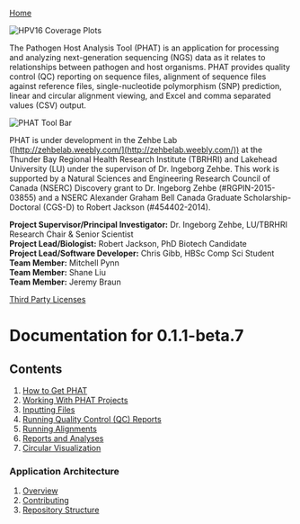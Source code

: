 [Home](https://chgibb.github.io/PHATDocs/)

![HPV16 Coverage Plots](https://chgibb.github.io//PHATDocs/docs/releases/0.1.0-beta.1/covHPV16white.png)

The Pathogen Host Analysis Tool (PHAT) is an application for processing and analyzing next-generation sequencing (NGS) data as it relates to relationships between pathogen and host organisms. PHAT provides quality control (QC) reporting on sequence files, alignment of sequence files against reference files, single-nucleotide polymorphism (SNP) prediction, linear and circular alignment viewing, and Excel and comma separated values (CSV) output.

![PHAT Tool Bar](https://chgibb.github.io//PHATDocs/docs/releases/0.1.1-beta.7/PHATtoolbar.png)

PHAT is under development in the Zehbe Lab ([http://zehbelab.weebly.com/](http://zehbelab.weebly.com/)) at the Thunder Bay Regional Health Research Institute (TBRHRI) and Lakehead University (LU) under the supervison of Dr. Ingeborg Zehbe. This work is supported by a Natural Sciences and Engineering Research Council of Canada (NSERC) Discovery grant to Dr. Ingeborg Zehbe (#RGPIN-2015-03855) and a NSERC Alexander Graham Bell Canada Graduate Scholarship-Doctoral (CGS-D) to Robert Jackson (#454402-2014).

**Project Supervisor/Principal Investigator:** Dr. Ingeborg Zehbe, LU/TBRHRI Research Chair & Senior Scientist    
**Project Lead/Biologist:** Robert Jackson, PhD Biotech Candidate    
**Project Lead/Software Developer:** Chris Gibb, HBSc Comp Sci Student  
**Team Member:** Mitchell Pynn  
**Team Member:** Shane Liu  
**Team Member:** Jeremy Braun  

[Third Party Licenses](https://chgibb.github.io/PHATDocs/docs/releases/0.1.1-beta.7/thirdParty)

# Documentation for 0.1.1-beta.7
## Contents
1. [How to Get PHAT](https://chgibb.github.io/PHATDocs/docs/releases/0.1.1-beta.7/howToGetPHAT)
2. [Working With PHAT Projects](https://chgibb.github.io/PHATDocs/docs/releases/0.1.1-beta.7/projects)
3. [Inputting Files](https://chgibb.github.io/PHATDocs/docs/releases/0.1.1-beta.7/inputtingFiles)
4. [Running Quality Control (QC) Reports](https://chgibb.github.io/PHATDocs/docs/releases/0.1.1-beta.7/QCReports)
5. [Running Alignments](https://chgibb.github.io/PHATDocs/docs/releases/0.1.1-beta.7/runningAlignments)
6. [Reports and Analyses](https://chgibb.github.io/PHATDocs/docs/releases/0.1.1-beta.7/reportsAndAnalyses)
7. [Circular Visualization](https://chgibb.github.io/PHATDocs/docs/releases/0.1.1-beta.7/circularVisualization)

### Application Architecture
1. [Overview](https://chgibb.github.io/PHATDocs/docs/releases/0.1.1-beta.7/archOverview)
2. [Contributing](https://chgibb.github.io/PHATDocs/docs/releases/0.1.1-beta.7/contributingGuide)
3. [Repository Structure](https://chgibb.github.io/PHATDocs/docs/releases/0.1.1-beta.7/repoStructure)

